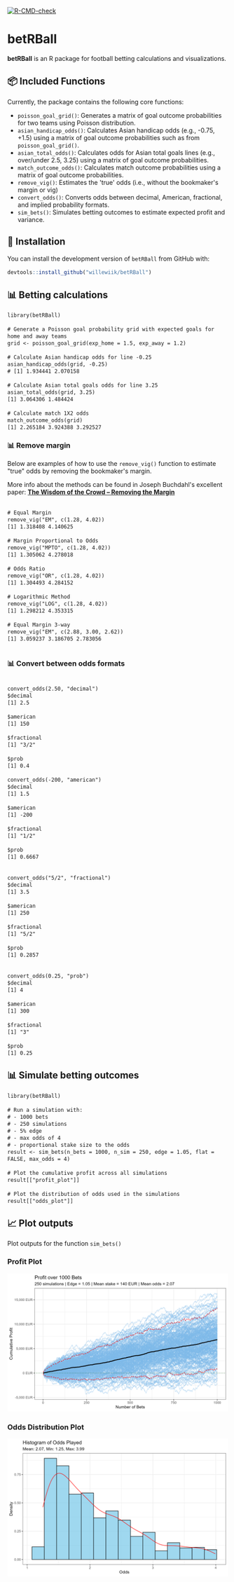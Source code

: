 
<!-- badges: start -->
[![R-CMD-check](https://github.com/willewiik/betRBall/actions/workflows/R-CMD-check.yaml/badge.svg)](https://github.com/willewiik/betRBall/actions/workflows/R-CMD-check.yaml)
<!-- badges: end -->

# betRBall

**betRBall** is an R package for football betting calculations and visualizations.  

## 📦 Included Functions

Currently, the package contains the following core functions:

- `poisson_goal_grid()`: Generates a matrix of goal outcome probabilities for two teams using Poisson distribution.
- `asian_handicap_odds()`: Calculates Asian handicap odds (e.g., -0.75, +1.5) using a matrix of goal outcome probabilities such as from `poisson_goal_grid()`.
- `asian_total_odds()`: Calculates odds for Asian total goals lines (e.g., over/under 2.5, 3.25) using a matrix of goal outcome probabilities.
- `match_outcome_odds()`: Calculates match outcome probabilities using a matrix of goal outcome probabilities.
- `remove_vig()`: Estimates the 'true' odds (i.e., without the bookmaker's margin or vig)
- `convert_odds()`: Converts odds between decimal, American, fractional, and implied probability formats.
- `sim_bets()`: Simulates betting outcomes to estimate expected profit and variance.



## 🔧 Installation

You can install the development version of `betRBall` from GitHub with:

``` r
devtools::install_github("willewiik/betRBall")
```

## 📊 Betting calculations

```{r example}
library(betRBall)

# Generate a Poisson goal probability grid with expected goals for home and away teams
grid <- poisson_goal_grid(exp_home = 1.5, exp_away = 1.2)

# Calculate Asian handicap odds for line -0.25
asian_handicap_odds(grid, -0.25)
# [1] 1.934441 2.070158

# Calculate Asian total goals odds for line 3.25
asian_total_odds(grid, 3.25)
[1] 3.064306 1.484424

# Calculate match 1X2 odds
match_outcome_odds(grid)
[1] 2.265184 3.924388 3.292527
```

### 📊 Remove margin

Below are examples of how to use the `remove_vig()` function to estimate "true" odds by removing the bookmaker's margin.

More info about the methods can be found in Joseph Buchdahl's excellent paper:
**[The Wisdom of the Crowd – Removing the Margin](http://www.football-data.co.uk/wisdom_of_crowd_bets)**

```{r example}

# Equal Margin
remove_vig("EM", c(1.28, 4.02))
[1] 1.318408 4.140625

# Margin Proportional to Odds 
remove_vig("MPTO", c(1.28, 4.02))
[1] 1.305062 4.278018

# Odds Ratio
remove_vig("OR", c(1.28, 4.02))
[1] 1.304493 4.284152

# Logarithmic Method
remove_vig("LOG", c(1.28, 4.02))
[1] 1.298212 4.353315

# Equal Margin 3-way
remove_vig("EM", c(2.88, 3.00, 2.62))
[1] 3.059237 3.186705 2.783056


```

### 📊 Convert between odds formats

```{r example}

convert_odds(2.50, "decimal")
$decimal
[1] 2.5

$american
[1] 150

$fractional
[1] "3/2"

$prob
[1] 0.4

convert_odds(-200, "american")
$decimal
[1] 1.5

$american
[1] -200

$fractional
[1] "1/2"

$prob
[1] 0.6667


convert_odds("5/2", "fractional")
$decimal
[1] 3.5

$american
[1] 250

$fractional
[1] "5/2"

$prob
[1] 0.2857


convert_odds(0.25, "prob")
$decimal
[1] 4

$american
[1] 300

$fractional
[1] "3"

$prob
[1] 0.25

```



## 📊 Simulate betting outcomes

```{r example}
library(betRBall)

# Run a simulation with:
# - 1000 bets
# - 250 simulations
# - 5% edge 
# - max odds of 4 
# - proportional stake size to the odds
result <- sim_bets(n_bets = 1000, n_sim = 250, edge = 1.05, flat = FALSE, max_odds = 4)

# Plot the cumulative profit across all simulations
result[["profit_plot"]]

# Plot the distribution of odds used in the simulations
result[["odds_plot"]]

```

## 📈 Plot outputs

Plot outputs for the function `sim_bets()`

### Profit Plot
![Profit Plot](man/plots/profit_plot.png)

### Odds Distribution Plot
![Odds Plot](man/plots/odds_plot.png)















